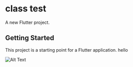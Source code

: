 # class test 

A new Flutter project.

## Getting Started

This project is a starting point for a Flutter application.
hello 


![Alt Text](https://imgur.com/a/9CZqgdP)






